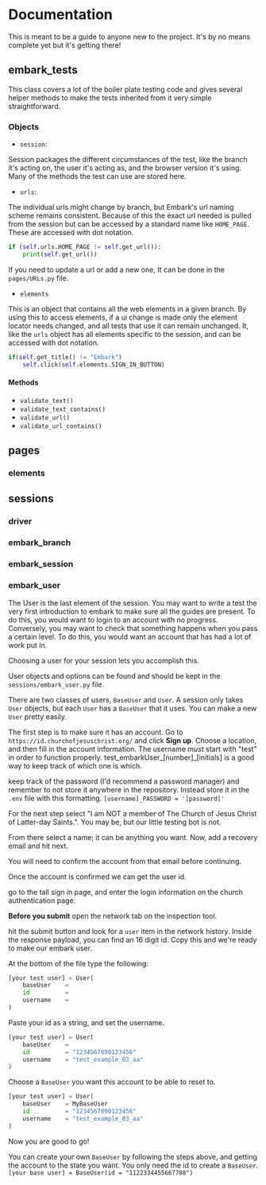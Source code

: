 # Documentation
This is meant to be a guide to anyone new to the project. It's by no means complete yet but it's getting there!

## embark_tests
This class covers a lot of the boiler plate testing code and gives several helper methods to make the tests inherited from it very simple straightforward.

### Objects
- `session`: 

 Session packages the different circumstances of the test, like the branch it's acting on, the user it's acting as, and the browser version it's using.
 Many of the methods the test can use are stored here.

- `urls`:

The individual urls might change by branch, but Embark's url naming scheme remains consistent.
Because of this the exact url needed is pulled from the session but can be accessed by a standard name like `HOME_PAGE`.
These are accessed with dot notation. 
```python
if (self.urls.HOME_PAGE != self.get_url()):
    print(self.get_url())
```
If you need to update a url or add a new one, It can be done in the `pages/URLs.py` file.

- `elements`

This is an object that contains all the web elements in a given branch.
By using this to access elements, if a ui change is made only the element locator needs changed, and all tests that use it can remain unchanged.
It, like the `urls` object has all elements specific to the session, and can be accessed with dot notation.
```python
if(self.get_title() != "Embark")
    self.click(self.elements.SIGN_IN_BUTTON)
```

#### Methods
- `validate_text()`
- `validate_text_contains()`
- `validate_url()`
- `validate_url_contains()`

## pages

### elements

## sessions

### driver

### embark_branch

### embark_session

### embark_user

The User is the last element of the session.
You may want to write a test the very first introduction to embark to make sure all the guides are present.
To do this, you would want to login to an account with no progress.
Conversely, you may want to check that something happens when you pass a certain level.
To do this, you would want an account that has had a lot of work put in.

Choosing a user for your session lets you accomplish this.

User objects and options can be found and should be kept in the `sessions/embark_user.py` file.

There are two classes of users, `BaseUser` and `User`.
A session only takes `User` objects, but each `User` has a `BaseUser` that it uses.
You can make a new `User` pretty easily. 

The first step is to make sure it has an account. 
Go to `https://id.churchofjesuschrist.org/` and click **Sign up**.
Choose a location, and then fill in the account information.
The username *must* start with "test" in order to function properly.
test_embarkUser_[number]_[initials] is a good way to keep track of which one is which.

keep track of the password (I'd recommend a password manager) and remember to not store it anywhere in the repository.
Instead store it in the `.env` file with this formatting.
`[username]_PASSWORD = '[password]'`

For the next step select "I am NOT a member of The Church of Jesus Christ of Latter-day Saints.".
You may be, but our little testing bot is not.

From there select a name; it can be anything you want.
Now, add a recovery email and hit next.

You will need to confirm the account from that email before continuing.

Once the account is confirmed we can get the user id.

go to the tall sign in page, and enter the login information on the church authentication page.

**Before you submit** open the network tab on the inspection tool.

hit the submit button and look for a `user` item in the network history. 
Inside the response payload, you can find an 16 digit id. 
Copy this and we're ready to make our embark user.

At the bottom of the file type the following:
``` python
[your test user] = User(
    baseUser    =
    id          =
    username    =
)
```
Paste your id as a string, and set the username.
``` python
[your test user] = User(
    baseUser    =
    id          = "1234567890123456"
    username    = "test_example_03_aa"
)
```
Choose a `BaseUser` you want this account to be able to reset to. 

``` python
[your test user] = User(
    baseUser    = MyBaseUser
    id          = "1234567890123456"
    username    = "test_example_03_aa"
)
```

Now you are good to go!


You can create your own `BaseUser` by following the steps above, and getting the account to the state you want.
You only need the id to create a `BaseUser`.
`[your base user] = BaseUser(id = "1122334455667788")`




